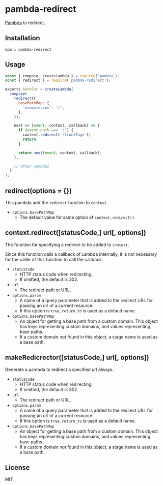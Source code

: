 # pambda-redirect

[Pambda](https://github.com/pambda/pambda) to redirect.

## Installation

```
npm i pambda-redirect
```

## Usage

``` javascript
const { compose, createLambda } = require('pambda');
const { redirect } = require('pambda-redirect');

exports.handler = createLambda(
  compose(
    redirect({
      basePathMap: {
        'example.com': '/',
      },
    }),

    next => (event, context, callback) => {
      if (event.path === '/') {
        context.redirect('/frontPage');
        return;
      }

      return next(event, context, callback);
    },

    // Other pambdas
  )
);
```

## redirect(options = {})

This pambda add the `redirect` function to `context`.

- `options.basePathMap`
    - The default value for same option of `context.redirect()`.

## context.redirect([statusCode,] url[, options])

The function for specifying a redirect to be added to `context`.

Since this function calls a callback of Lambda internally, it is not necessary for the caller of this function to call the callback.

- `statusCode`
    - HTTP status code when redirecting.
    - If omitted, the default is 302.
- `url`
    - The redirect path or URL.
- `options.param`
    - A name of a query parameter that is added to the redirect URL for passing an url of a current resource.
    - If this option is `true`, `return_to` is used as a default name.
- `options.basePathMap`
    - An object for getting a base path from a custom domain.
      This object has keys representing custom domains, and values representing base paths.
    - If a custom domain not found in this object, a stage name is used as a base path.

## makeRedicrector([statusCode,] url[, options])

Generate a pambda to redirect a specified url always.

- `statusCode`
    - HTTP status code when redirecting.
    - If omitted, the default is 302.
- `url`
    - The redirect path or URL.
- `options.param`
    - A name of a query parameter that is added to the redirect URL for passing an url of a current resource.
    - If this option is `true`, `return_to` is used as a default name.
- `options.basePathMap`
    - An object for getting a base path from a custom domain.
      This object has keys representing custom domains, and values representing base paths.
    - If a custom domain not found in this object, a stage name is used as a base path.

## License

MIT
